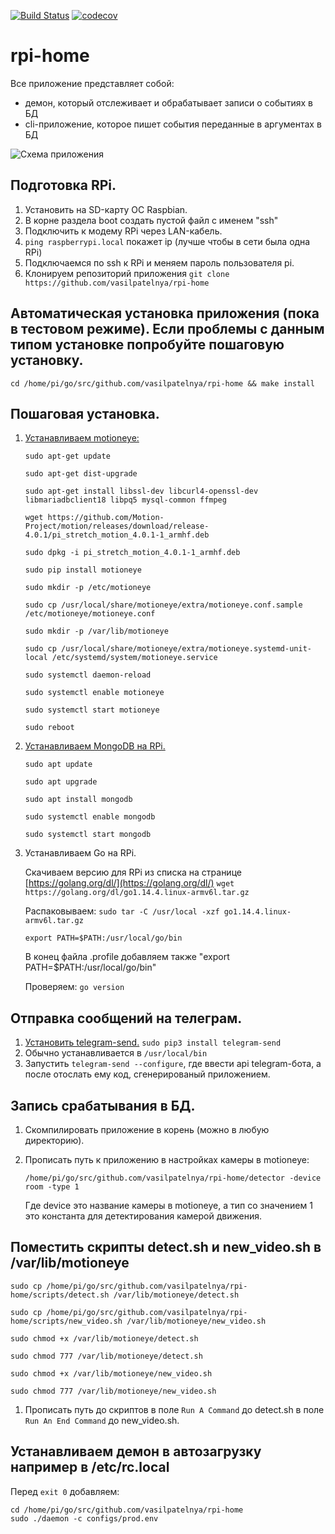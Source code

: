 [![Build Status](https://travis-ci.com/vasilpatelnya/rpi-home.svg?branch=master)](https://travis-ci.com/vasilpatelnya/rpi-home)
[![codecov](https://codecov.io/gh/vasilpatelnya/rpi-home/branch/master/graph/badge.svg)](https://codecov.io/gh/vasilpatelnya/rpi-home)
# rpi-home

Все приложение представляет собой:
 * демон, который отслеживает и обрабатывает записи о событиях в БД
 * cli-приложение, которое пишет события переданные в аргументах в БД

![Схема приложения]("https://github.com/vasilpatelnya/rpi-home/structure.svg")

## Подготовка RPi.

1. Установить на SD-карту ОС Raspbian.
2. В корне раздела boot создать пустой файл с именем "ssh"
3. Подключить к модему RPi через LAN-кабель.
4. `ping raspberrypi.local` покажет ip (лучше чтобы в сети была одна RPi)
5. Подключаемся по ssh к RPi и меняем пароль пользователя pi.
6. Клонируем репозиторий приложения `git clone https://github.com/vasilpatelnya/rpi-home`

## Автоматическая установка приложения (пока в тестовом режиме). Если проблемы с данным типом установке попробуйте пошаговую установку.

`cd /home/pi/go/src/github.com/vasilpatelnya/rpi-home && make install`

## Пошаговая установка.

1. [Устанавливаем motioneye:](https://groups.google.com/forum/#!topic/motioneye/wxdFOn2a28M)

   `sudo apt-get update`
   
   `sudo apt-get dist-upgrade`
   
   `sudo apt-get install libssl-dev libcurl4-openssl-dev libmariadbclient18 libpq5 mysql-common ffmpeg`
   
   `wget https://github.com/Motion-Project/motion/releases/download/release-4.0.1/pi_stretch_motion_4.0.1-1_armhf.deb`
    
   `sudo dpkg -i pi_stretch_motion_4.0.1-1_armhf.deb`
   
   `sudo pip install motioneye`
   
   `sudo mkdir -p /etc/motioneye`
   
   `sudo cp /usr/local/share/motioneye/extra/motioneye.conf.sample /etc/motioneye/motioneye.conf`
   
   `sudo mkdir -p /var/lib/motioneye`
   
   `sudo cp /usr/local/share/motioneye/extra/motioneye.systemd-unit-local /etc/systemd/system/motioneye.service`
   
   `sudo systemctl daemon-reload`
   
   `sudo systemctl enable motioneye`
   
   `sudo systemctl start motioneye`
   
   `sudo reboot`
   
2. [Устанавливаем MongoDB на RPi.](https://pimylifeup.com/mongodb-raspberry-pi/)
    
    `sudo apt update`
    
    `sudo apt upgrade`
    
    `sudo apt install mongodb`
    
    `sudo systemctl enable mongodb`
    
    `sudo systemctl start mongodb`
3. Устанавливаем Go на RPi.
    
    Скачиваем версию для RPi из списка на странице [https://golang.org/dl/](https://golang.org/dl/) `wget https://golang.org/dl/go1.14.4.linux-armv6l.tar.gz`

    Распаковываем: `sudo tar -C /usr/local -xzf go1.14.4.linux-armv6l.tar.gz`
    
    `export PATH=$PATH:/usr/local/go/bin`
    
    В конец файла .profile добавляем также "export PATH=$PATH:/usr/local/go/bin"
    
    Проверяем: `go version`
    
## Отправка сообщений на телеграм.

1. [Установить telegram-send.](https://github.com/rahiel/telegram-send) `sudo pip3 install telegram-send`
2. Обычно устанавливается в `/usr/local/bin`
3. Запустить `telegram-send --configure`, где ввести api telegram-бота, а после отослать ему код, сгенерированый приложением.

## Запись срабатывания в БД.

1. Скомпилировать приложение в корень (можно в любую директорию).
2. Прописать путь к приложению в настройках камеры в motioneye:
    
    `/home/pi/go/src/github.com/vasilpatelnya/rpi-home/detector -device room -type 1`
    
    Где device это название камеры в motioneye, а тип со значением 1 это константа для детектирования камерой движения.

## Поместить скрипты detect.sh и new_video.sh в /var/lib/motioneye

    sudo cp /home/pi/go/src/github.com/vasilpatelnya/rpi-home/scripts/detect.sh /var/lib/motioneye/detect.sh

    sudo cp /home/pi/go/src/github.com/vasilpatelnya/rpi-home/scripts/new_video.sh /var/lib/motioneye/new_video.sh
    
    sudo chmod +x /var/lib/motioneye/detect.sh
    
    sudo chmod 777 /var/lib/motioneye/detect.sh
    
    sudo chmod +x /var/lib/motioneye/new_video.sh
    
    sudo chmod 777 /var/lib/motioneye/new_video.sh
    
1. Прописать путь до скриптов в поле `Run A Command` до detect.sh в поле `Run An End Command` до new_video.sh.

## Устанавливаем демон в автозагрузку например в /etc/rc.local

Перед `exit 0` добавляем:

    cd /home/pi/go/src/github.com/vasilpatelnya/rpi-home
    sudo ./daemon -c configs/prod.env
